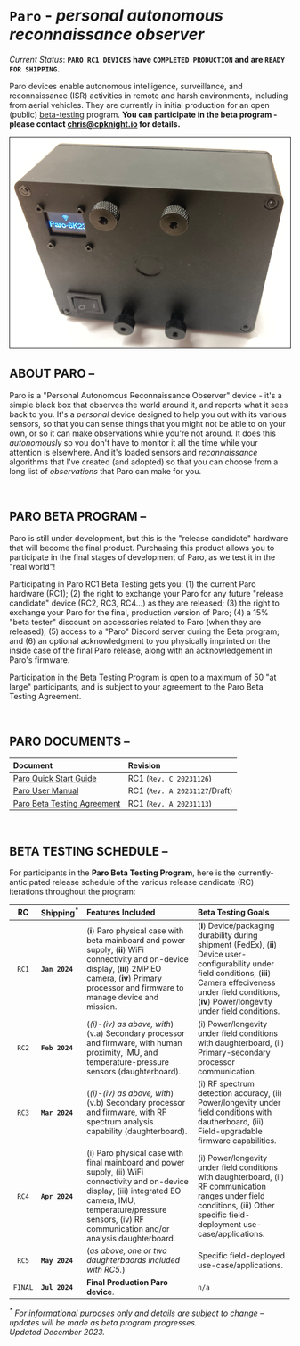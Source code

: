 # `Paro` - _personal autonomous reconnaissance observer_

_Current Status_: **`PARO RC1 DEVICES` have `COMPLETED PRODUCTION` and are `READY FOR SHIPPING`.**

Paro devices enable autonomous intelligence, surveillance, and reconnaissance (ISR) activities in remote and harsh environments, including from aerial vehicles. They are currently in initial production for an open (public) [beta-testing](https://www.howtogeek.com/758686/what-is-beta-testing/) program. **You can participate in the beta program - please contact [chris@cpknight.io](mailto:chris@cpknight.io) for details.**

<img src="content/PARO-019P-reference-800px.png" border="1" />

## ABOUT PARO &ndash;

Paro is a "Personal Autonomous Reconnaissance Observer" device - it's a simple black box that observes the world around it, and reports what it sees back to you. It's a _personal_ device designed to help you out with its various sensors, so that you can sense things that you might not be able to on your own, or so it can make observations while you're not around. It does this _autonomously_ so you don't have to monitor it all the time while your attention is elsewhere. And it's loaded sensors and _reconnaissance_ algorithms that I've created (and adopted) so that you can choose from a long list of _observations_ that Paro can make for you. 

<br />

## PARO BETA PROGRAM &ndash;

Paro is still under development, but this is the "release candidate" hardware that will become the final product. Purchasing this product allows you to participate in the final stages of development of Paro, as we test it in the "real world"!

Participating in Paro RC1 Beta Testing gets you: (1) the current Paro hardware (RC1); (2) the right to exchange your Paro for any future "release candidate" device (RC2, RC3, RC4...) as they are released; (3) the right to exchange your Paro for the final, production version of Paro; (4) a 15% "beta tester" discount on accessories related to Paro (when they are released); (5) access to a "Paro" Discord server during the Beta program; and (6) an optional acknowledgment to you physically imprinted on the inside case of the final Paro release, along with an acknowledgement in Paro's firmware.

Participation in the Beta Testing Program is open to a maximum of 50 "at large" participants, and is subject to your agreement to the Paro Beta Testing Agreement.

<br />

## PARO DOCUMENTS &ndash;

| Document | Revision |
| :------- | :------- |
| [Paro Quick Start Guide](content/PARO-RC1-Quick-Start-Guide.pdf)| RC1 (`Rev. C 20231126`) |
| [Paro User Manual](content/PARO-RC1-User-Manual.pdf) | RC1 (`Rev. A 20231127`/Draft) |
| [Paro Beta Testing Agreement](content/PARO-RC1-Beta-Testing-Agreement.md) | RC1 (`Rev. A 20231113`) |

<br />

## BETA TESTING SCHEDULE &ndash;

For participants in the **Paro Beta Testing Program**, here is the currently-anticipated release schedule of the various release candidate (RC) iterations throughout the program:

| RC  | Shipping<sup>*</sup> | Features Included | Beta Testing Goals |
| :-: | :------------------- | :---------------- | :----------------- |
| `RC1` | **`Jan 2024`** | (**i**) Paro physical case with beta mainboard and power supply, (**ii**) WiFi connectivity and on-device display, (**iii**) 2MP EO camera, (**iv**) Primary processor and firmware to manage device and mission. | (**i**) Device/packaging durability during shipment (FedEx), (**ii**) Device user-configurability under field conditions, (**iii**) Camera effeciveness under field conditions, (**iv**) Power/longevity under field conditions. |
| `RC2` | **`Feb 2024`** | (_(i)-(iv) as above, with_) (v.a) Secondary processor and firmware, with human proximity, IMU, and temperature-pressure sensors (daughterboard). | (i) Power/longevity under field conditions with daughterboard, (ii) Primary-secondary processor communication. |
| `RC3` | **`Mar 2024`** | (_(i)-(iv) as above, with_) (v.b) Secondary processor and firmware, with RF spectrum analysis capability (daughterboard). | (i) RF spectrum detection accuracy, (ii) Power/longevity under field conditions with dautherboard, (iii) Field-upgradable firmware capabilities. |
| `RC4` | **`Apr 2024`** | (i) Paro physical case with final mainboard and power supply, (ii) WiFi connectivity and on-device display, (iii) integrated EO camera, IMU, temperature/pressure sensors, (iv) RF communication and/or analysis daughterboard. | (i) Power/longevity under field conditions with daughterboard, (ii) RF communication ranges under field conditions, (iii) Other specific field-deployment use-case/applications. | 
| `RC5` | **`May 2024`** |  (_as above, one or two daughterbaords included with RC5._) | Specific field-deployed use-case/applications. |
| `FINAL` | **`Jul 2024`** | **Final Production Paro device**. | `n/a` |

 _<sup>*</sup> For informational purposes only and details are subject to change &ndash; updates will be made as beta program progresses.<br />Updated December 2023._

